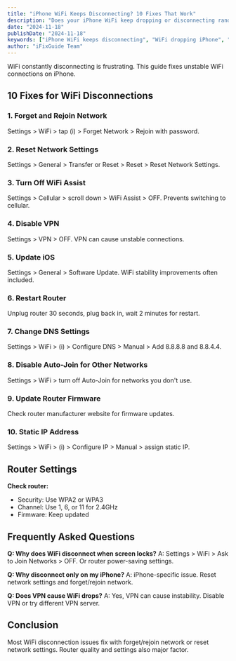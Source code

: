 ```yaml
---
title: "iPhone WiFi Keeps Disconnecting? 10 Fixes That Work"
description: "Does your iPhone WiFi keep dropping or disconnecting randomly? Fix unstable WiFi connections with our complete troubleshooting guide."
date: "2024-11-18"
publishDate: "2024-11-18"
keywords: ["iPhone WiFi keeps disconnecting", "WiFi dropping iPhone", "unstable WiFi connection", "WiFi disconnects randomly", "fix WiFi dropping"]
author: "iFixGuide Team"
---
```


WiFi constantly disconnecting is frustrating. This guide fixes unstable WiFi connections on iPhone.

## 10 Fixes for WiFi Disconnections

### 1. Forget and Rejoin Network
Settings > WiFi > tap (i) > Forget Network > Rejoin with password.

### 2. Reset Network Settings
Settings > General > Transfer or Reset > Reset > Reset Network Settings.

### 3. Turn Off WiFi Assist
Settings > Cellular > scroll down > WiFi Assist > OFF. Prevents switching to cellular.

### 4. Disable VPN
Settings > VPN > OFF. VPN can cause unstable connections.

### 5. Update iOS
Settings > General > Software Update. WiFi stability improvements often included.

### 6. Restart Router
Unplug router 30 seconds, plug back in, wait 2 minutes for restart.

### 7. Change DNS Settings
Settings > WiFi > (i) > Configure DNS > Manual > Add 8.8.8.8 and 8.8.4.4.

### 8. Disable Auto-Join for Other Networks
Settings > WiFi > turn off Auto-Join for networks you don't use.

### 9. Update Router Firmware
Check router manufacturer website for firmware updates.

### 10. Static IP Address
Settings > WiFi > (i) > Configure IP > Manual > assign static IP.

## Router Settings

**Check router:**
- Security: Use WPA2 or WPA3
- Channel: Use 1, 6, or 11 for 2.4GHz
- Firmware: Keep updated

## Frequently Asked Questions

**Q: Why does WiFi disconnect when screen locks?**
A: Settings > WiFi > Ask to Join Networks > OFF. Or router power-saving settings.

**Q: Why disconnect only on my iPhone?**
A: iPhone-specific issue. Reset network settings and forget/rejoin network.

**Q: Does VPN cause WiFi drops?**
A: Yes, VPN can cause instability. Disable VPN or try different VPN server.

## Conclusion
Most WiFi disconnection issues fix with forget/rejoin network or reset network settings. Router quality and settings also major factor.
